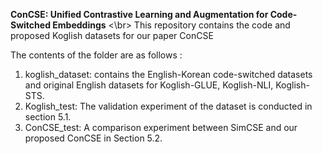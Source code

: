 **ConCSE: Unified Contrastive Learning and Augmentation for Code-Switched Embeddings** <\br>
This repository contains the code and proposed Koglish datasets for our paper ConCSE 

The contents of the folder are as follows : 
1. koglish_dataset: contains the English-Korean code-switched datasets and original English datasets for Koglish-GLUE, Koglish-NLI, Koglish-STS. 
2. Koglish_test: The validation experiment of the dataset is conducted in section 5.1.
3. ConCSE_test: A comparison experiment between SimCSE and our proposed ConCSE in Section 5.2.




